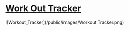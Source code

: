 # [Work Out Tracker](https://hw-workout-tracker.herokuapp.com/)

![Workout_Tracker](/public/images/Workout Tracker.png)
